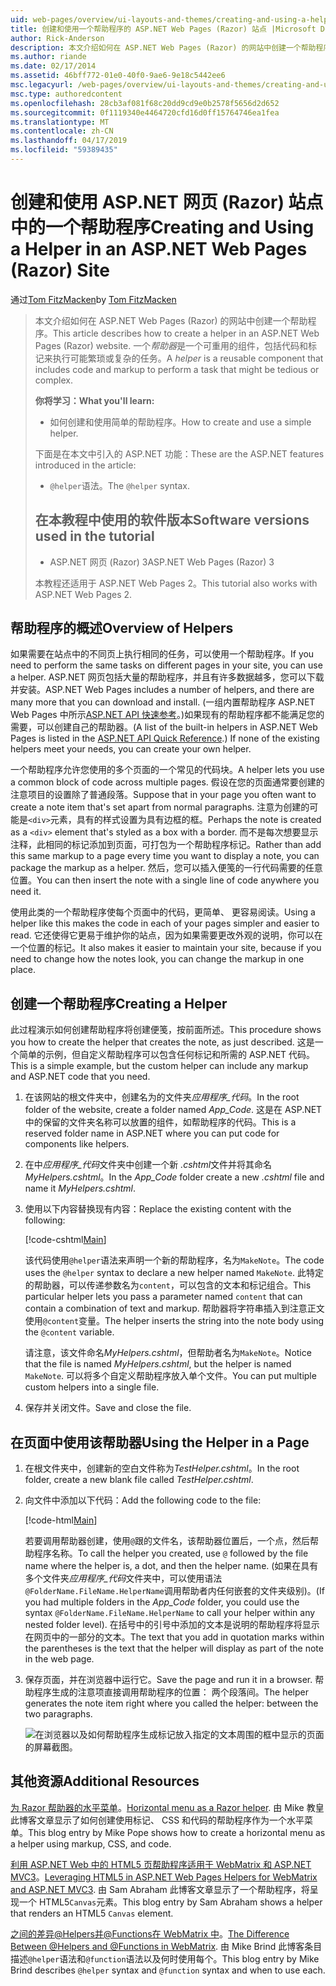 ```yaml
---
uid: web-pages/overview/ui-layouts-and-themes/creating-and-using-a-helper-in-an-aspnet-web-pages-site
title: 创建和使用一个帮助程序的 ASP.NET Web Pages (Razor) 站点 |Microsoft Docs
author: Rick-Anderson
description: 本文介绍如何在 ASP.NET Web Pages (Razor) 的网站中创建一个帮助程序。 帮助器是包含代码和标记对性能的可重用组件...
ms.author: riande
ms.date: 02/17/2014
ms.assetid: 46bff772-01e0-40f0-9ae6-9e18c5442ee6
msc.legacyurl: /web-pages/overview/ui-layouts-and-themes/creating-and-using-a-helper-in-an-aspnet-web-pages-site
msc.type: authoredcontent
ms.openlocfilehash: 28cb3af081f68c20dd9cd9e0b2578f5656d2d652
ms.sourcegitcommit: 0f1119340e4464720cfd16d0ff15764746ea1fea
ms.translationtype: MT
ms.contentlocale: zh-CN
ms.lasthandoff: 04/17/2019
ms.locfileid: "59389435"
---
```

# <a name="creating-and-using-a-helper-in-an-aspnet-web-pages-razor-site"></a><span data-ttu-id="81ee9-104">创建和使用 ASP.NET 网页 (Razor) 站点中的一个帮助程序</span><span class="sxs-lookup"><span data-stu-id="81ee9-104">Creating and Using a Helper in an ASP.NET Web Pages (Razor) Site</span></span>

<span data-ttu-id="81ee9-105">通过[Tom FitzMacken](https://github.com/tfitzmac)</span><span class="sxs-lookup"><span data-stu-id="81ee9-105">by [Tom FitzMacken](https://github.com/tfitzmac)</span></span>

> <span data-ttu-id="81ee9-106">本文介绍如何在 ASP.NET Web Pages (Razor) 的网站中创建一个帮助程序。</span><span class="sxs-lookup"><span data-stu-id="81ee9-106">This article describes how to create a helper in an ASP.NET Web Pages (Razor) website.</span></span> <span data-ttu-id="81ee9-107">一个*帮助器*是一个可重用的组件，包括代码和标记来执行可能繁琐或复杂的任务。</span><span class="sxs-lookup"><span data-stu-id="81ee9-107">A *helper* is a reusable component that includes code and markup to perform a task that might be tedious or complex.</span></span>
> 
> <span data-ttu-id="81ee9-108">**你将学习：**</span><span class="sxs-lookup"><span data-stu-id="81ee9-108">**What you'll learn:**</span></span> 
> 
> - <span data-ttu-id="81ee9-109">如何创建和使用简单的帮助程序。</span><span class="sxs-lookup"><span data-stu-id="81ee9-109">How to create and use a simple helper.</span></span>
> 
> <span data-ttu-id="81ee9-110">下面是在本文中引入的 ASP.NET 功能：</span><span class="sxs-lookup"><span data-stu-id="81ee9-110">These are the ASP.NET features introduced in the article:</span></span>
> 
> - <span data-ttu-id="81ee9-111">`@helper`语法。</span><span class="sxs-lookup"><span data-stu-id="81ee9-111">The `@helper` syntax.</span></span>
>   
> 
> ## <a name="software-versions-used-in-the-tutorial"></a><span data-ttu-id="81ee9-112">在本教程中使用的软件版本</span><span class="sxs-lookup"><span data-stu-id="81ee9-112">Software versions used in the tutorial</span></span>
> 
> 
> - <span data-ttu-id="81ee9-113">ASP.NET 网页 (Razor) 3</span><span class="sxs-lookup"><span data-stu-id="81ee9-113">ASP.NET Web Pages (Razor) 3</span></span>
>   
> 
> <span data-ttu-id="81ee9-114">本教程还适用于 ASP.NET Web Pages 2。</span><span class="sxs-lookup"><span data-stu-id="81ee9-114">This tutorial also works with ASP.NET Web Pages 2.</span></span>


## <a name="overview-of-helpers"></a><span data-ttu-id="81ee9-115">帮助程序的概述</span><span class="sxs-lookup"><span data-stu-id="81ee9-115">Overview of Helpers</span></span>

<span data-ttu-id="81ee9-116">如果需要在站点中的不同页上执行相同的任务，可以使用一个帮助程序。</span><span class="sxs-lookup"><span data-stu-id="81ee9-116">If you need to perform the same tasks on different pages in your site, you can use a helper.</span></span> <span data-ttu-id="81ee9-117">ASP.NET 网页包括大量的帮助程序，并且有许多数据越多，您可以下载并安装。</span><span class="sxs-lookup"><span data-stu-id="81ee9-117">ASP.NET Web Pages includes a number of helpers, and there are many more that you can download and install.</span></span> <span data-ttu-id="81ee9-118">(一组内置帮助程序 ASP.NET Web Pages 中所示[ASP.NET API 快速参考](https://go.microsoft.com/fwlink/?LinkId=202907)。)如果现有的帮助程序都不能满足您的需要，可以创建自己的帮助器。</span><span class="sxs-lookup"><span data-stu-id="81ee9-118">(A list of the built-in helpers in ASP.NET Web Pages is listed in the [ASP.NET API Quick Reference](https://go.microsoft.com/fwlink/?LinkId=202907).) If none of the existing helpers meet your needs, you can create your own helper.</span></span>

<span data-ttu-id="81ee9-119">一个帮助程序允许您使用的多个页面的一个常见的代码块。</span><span class="sxs-lookup"><span data-stu-id="81ee9-119">A helper lets you use a common block of code across multiple pages.</span></span> <span data-ttu-id="81ee9-120">假设在您的页面通常要创建的注意项目的设置除了普通段落。</span><span class="sxs-lookup"><span data-stu-id="81ee9-120">Suppose that in your page you often want to create a note item that's set apart from normal paragraphs.</span></span> <span data-ttu-id="81ee9-121">注意为创建的可能是`<div>`元素，具有的样式设置为具有边框的框。</span><span class="sxs-lookup"><span data-stu-id="81ee9-121">Perhaps the note is created as a `<div>` element that's styled as a box with a border.</span></span> <span data-ttu-id="81ee9-122">而不是每次想要显示注释，此相同的标记添加到页面，可打包为一个帮助程序标记。</span><span class="sxs-lookup"><span data-stu-id="81ee9-122">Rather than add this same markup to a page every time you want to display a note, you can package the markup as a helper.</span></span> <span data-ttu-id="81ee9-123">然后，您可以插入便笺的一行代码需要的任意位置。</span><span class="sxs-lookup"><span data-stu-id="81ee9-123">You can then insert the note with a single line of code anywhere you need it.</span></span>

<span data-ttu-id="81ee9-124">使用此类的一个帮助程序使每个页面中的代码，更简单、 更容易阅读。</span><span class="sxs-lookup"><span data-stu-id="81ee9-124">Using a helper like this makes the code in each of your pages simpler and easier to read.</span></span> <span data-ttu-id="81ee9-125">它还使得它更易于维护你的站点，因为如果需要更改外观的说明，你可以在一个位置的标记。</span><span class="sxs-lookup"><span data-stu-id="81ee9-125">It also makes it easier to maintain your site, because if you need to change how the notes look, you can change the markup in one place.</span></span>

## <a name="creating-a-helper"></a><span data-ttu-id="81ee9-126">创建一个帮助程序</span><span class="sxs-lookup"><span data-stu-id="81ee9-126">Creating a Helper</span></span>

<span data-ttu-id="81ee9-127">此过程演示如何创建帮助程序将创建便笺，按前面所述。</span><span class="sxs-lookup"><span data-stu-id="81ee9-127">This procedure shows you how to create the helper that creates the note, as just described.</span></span> <span data-ttu-id="81ee9-128">这是一个简单的示例，但自定义帮助程序可以包含任何标记和所需的 ASP.NET 代码。</span><span class="sxs-lookup"><span data-stu-id="81ee9-128">This is a simple example, but the custom helper can include any markup and ASP.NET code that you need.</span></span>

1. <span data-ttu-id="81ee9-129">在该网站的根文件夹中，创建名为的文件夹*应用程序\_代码*。</span><span class="sxs-lookup"><span data-stu-id="81ee9-129">In the root folder of the website, create a folder named *App\_Code*.</span></span> <span data-ttu-id="81ee9-130">这是在 ASP.NET 中的保留的文件夹名称可以放置的组件，如帮助程序的代码。</span><span class="sxs-lookup"><span data-stu-id="81ee9-130">This is a reserved folder name in ASP.NET where you can put code for components like helpers.</span></span>
2. <span data-ttu-id="81ee9-131">在中*应用程序\_代码*文件夹中创建一个新 *.cshtml*文件并将其命名*MyHelpers.cshtml*。</span><span class="sxs-lookup"><span data-stu-id="81ee9-131">In the *App\_Code* folder create a new *.cshtml* file and name it *MyHelpers.cshtml*.</span></span>
3. <span data-ttu-id="81ee9-132">使用以下内容替换现有内容：</span><span class="sxs-lookup"><span data-stu-id="81ee9-132">Replace the existing content with the following:</span></span>

    [!code-cshtml[Main](creating-and-using-a-helper-in-an-aspnet-web-pages-site/samples/sample1.cshtml)]

    <span data-ttu-id="81ee9-133">该代码使用`@helper`语法来声明一个新的帮助程序，名为`MakeNote`。</span><span class="sxs-lookup"><span data-stu-id="81ee9-133">The code uses the `@helper` syntax to declare a new helper named `MakeNote`.</span></span> <span data-ttu-id="81ee9-134">此特定的帮助器，可以传递参数名为`content`，可以包含的文本和标记组合。</span><span class="sxs-lookup"><span data-stu-id="81ee9-134">This particular helper lets you pass a parameter named `content` that can contain a combination of text and markup.</span></span> <span data-ttu-id="81ee9-135">帮助器将字符串插入到注意正文使用`@content`变量。</span><span class="sxs-lookup"><span data-stu-id="81ee9-135">The helper inserts the string into the note body using the `@content` variable.</span></span>

    <span data-ttu-id="81ee9-136">请注意，该文件命名*MyHelpers.cshtml*，但帮助者名为`MakeNote`。</span><span class="sxs-lookup"><span data-stu-id="81ee9-136">Notice that the file is named *MyHelpers.cshtml*, but the helper is named `MakeNote`.</span></span> <span data-ttu-id="81ee9-137">可以将多个自定义帮助程序放入单个文件。</span><span class="sxs-lookup"><span data-stu-id="81ee9-137">You can put multiple custom helpers into a single file.</span></span>
4. <span data-ttu-id="81ee9-138">保存并关闭文件。</span><span class="sxs-lookup"><span data-stu-id="81ee9-138">Save and close the file.</span></span>

## <a name="using-the-helper-in-a-page"></a><span data-ttu-id="81ee9-139">在页面中使用该帮助器</span><span class="sxs-lookup"><span data-stu-id="81ee9-139">Using the Helper in a Page</span></span>

1. <span data-ttu-id="81ee9-140">在根文件夹中，创建新的空白文件称为*TestHelper.cshtml*。</span><span class="sxs-lookup"><span data-stu-id="81ee9-140">In the root folder, create a new blank file called *TestHelper.cshtml*.</span></span>
2. <span data-ttu-id="81ee9-141">向文件中添加以下代码：</span><span class="sxs-lookup"><span data-stu-id="81ee9-141">Add the following code to the file:</span></span>

    [!code-html[Main](creating-and-using-a-helper-in-an-aspnet-web-pages-site/samples/sample2.html)]

    <span data-ttu-id="81ee9-142">若要调用帮助器创建，使用`@`跟的文件名，该帮助器位置后，一个点，然后帮助程序名称。</span><span class="sxs-lookup"><span data-stu-id="81ee9-142">To call the helper you created, use `@` followed by the file name where the helper is, a dot, and then the helper name.</span></span> <span data-ttu-id="81ee9-143">(如果在具有多个文件夹*应用程序\_代码*文件夹中，可以使用语法`@FolderName.FileName.HelperName`调用帮助者内任何嵌套的文件夹级别)。</span><span class="sxs-lookup"><span data-stu-id="81ee9-143">(If you had multiple folders in the *App\_Code* folder, you could use the syntax `@FolderName.FileName.HelperName` to call your helper within any nested folder level).</span></span> <span data-ttu-id="81ee9-144">在括号中的引号中添加的文本是说明的帮助程序将显示在网页中的一部分的文本。</span><span class="sxs-lookup"><span data-stu-id="81ee9-144">The text that you add in quotation marks within the parentheses is the text that the helper will display as part of the note in the web page.</span></span>
3. <span data-ttu-id="81ee9-145">保存页面，并在浏览器中运行它。</span><span class="sxs-lookup"><span data-stu-id="81ee9-145">Save the page and run it in a browser.</span></span> <span data-ttu-id="81ee9-146">帮助程序生成的注意项直接调用帮助程序的位置： 两个段落间。</span><span class="sxs-lookup"><span data-stu-id="81ee9-146">The helper generates the note item right where you called the helper: between the two paragraphs.</span></span>

    ![在浏览器以及如何帮助程序生成标记放入指定的文本周围的框中显示的页面的屏幕截图。](creating-and-using-a-helper-in-an-aspnet-web-pages-site/_static/image1.jpg)

## <a name="additional-resources"></a><span data-ttu-id="81ee9-148">其他资源</span><span class="sxs-lookup"><span data-stu-id="81ee9-148">Additional Resources</span></span>


<span data-ttu-id="81ee9-149">[为 Razor 帮助器的水平菜单](http://mikepope.com/blog/DisplayBlog.aspx?permalink=2341)。</span><span class="sxs-lookup"><span data-stu-id="81ee9-149">[Horizontal menu as a Razor helper](http://mikepope.com/blog/DisplayBlog.aspx?permalink=2341).</span></span> <span data-ttu-id="81ee9-150">由 Mike 教皇此博客文章显示了如何创建使用标记、 CSS 和代码的帮助程序作为一个水平菜单。</span><span class="sxs-lookup"><span data-stu-id="81ee9-150">This blog entry by Mike Pope shows how to create a horizontal menu as a helper using markup, CSS, and code.</span></span>

<span data-ttu-id="81ee9-151">[利用 ASP.NET Web 中的 HTML5 页帮助程序适用于 WebMatrix 和 ASP.NET MVC3](http://geekswithblogs.net/wildturtle/archive/2010/11/08/html5-in-asp.net-web-pages-helpers-for-webmatrix-and_aspnet_mvc3.aspx)。</span><span class="sxs-lookup"><span data-stu-id="81ee9-151">[Leveraging HTML5 in ASP.NET Web Pages Helpers for WebMatrix and ASP.NET MVC3](http://geekswithblogs.net/wildturtle/archive/2010/11/08/html5-in-asp.net-web-pages-helpers-for-webmatrix-and_aspnet_mvc3.aspx).</span></span> <span data-ttu-id="81ee9-152">由 Sam Abraham 此博客文章显示了一个帮助程序，将呈现一个 HTML5`Canvas`元素。</span><span class="sxs-lookup"><span data-stu-id="81ee9-152">This blog entry by Sam Abraham shows a helper that renders an HTML5 `Canvas` element.</span></span>

<span data-ttu-id="81ee9-153">[之间的差异@Helpers并@Functions在 WebMatrix 中](http://www.mikesdotnetting.com/Article/173/The-Difference-Between-@Helpers-and-@Functions-In-WebMatrix)。</span><span class="sxs-lookup"><span data-stu-id="81ee9-153">[The Difference Between @Helpers and @Functions in WebMatrix](http://www.mikesdotnetting.com/Article/173/The-Difference-Between-@Helpers-and-@Functions-In-WebMatrix).</span></span> <span data-ttu-id="81ee9-154">由 Mike Brind 此博客条目描述`@helper`语法和`@function`语法以及何时使用每个。</span><span class="sxs-lookup"><span data-stu-id="81ee9-154">This blog entry by Mike Brind describes `@helper` syntax and `@function` syntax and when to use each.</span></span>
